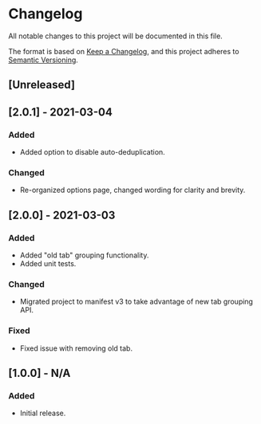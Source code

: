 # Changelog

All notable changes to this project will be documented in this file.

The format is based on [Keep a Changelog](https://keepachangelog.com/en/1.0.0/),
and this project adheres to [Semantic Versioning](https://semver.org/spec/v2.0.0.html).

## [Unreleased]

## [2.0.1] - 2021-03-04

### Added

- Added option to disable auto-deduplication.

### Changed

- Re-organized options page, changed wording for clarity and brevity.

## [2.0.0] - 2021-03-03

### Added

- Added "old tab" grouping functionality.
- Added unit tests.

### Changed

- Migrated project to manifest v3 to take advantage of new tab grouping API.

### Fixed

- Fixed issue with removing old tab.

## [1.0.0] - N/A

### Added

- Initial release.